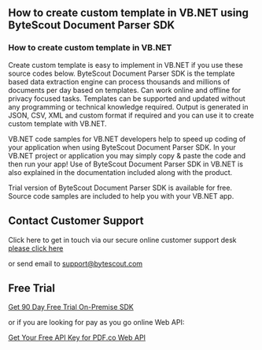 ## How to create custom template in VB.NET using ByteScout Document Parser SDK

### How to create custom template in VB.NET

Create custom template is easy to implement in VB.NET if you use these source codes below. ByteScout Document Parser SDK is the template based data extraction engine can process thousands and millions of documents per day based on templates. Can work online and offline for privacy focused tasks. Templates can be supported and updated without any programming or technical knowledge required. Output is generated in JSON, CSV, XML and custom format if required and you can use it to create custom template with VB.NET.

VB.NET code samples for VB.NET developers help to speed up coding of your application when using ByteScout Document Parser SDK. In your VB.NET project or application you may simply copy & paste the code and then run your app! Use of ByteScout Document Parser SDK in VB.NET is also explained in the documentation included along with the product.

Trial version of ByteScout Document Parser SDK is available for free. Source code samples are included to help you with your VB.NET app.

## Contact Customer Support

Click here to get in touch via our secure online customer support desk [please click here](https://bytescout.zendesk.com/hc/en-us/requests/new?subject=ByteScout%20Document%20Parser%20SDK%20Question)

or send email to [support@bytescout.com](mailto:support@bytescout.com?subject=ByteScout%20Document%20Parser%20SDK%20Question) 

## Free Trial

[Get 90 Day Free Trial On-Premise SDK](https://bytescout.com/download/web-installer?utm_source=github-readme)

or if you are looking for pay as you go online Web API:

[Get Your Free API Key for PDF.co Web API](https://pdf.co/documentation/api?utm_source=github-readme)
